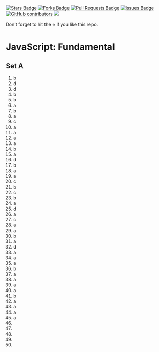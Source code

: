 <a href="https://github.com/drshahizan/learn-php/stargazers"><img src="https://img.shields.io/github/stars/drshahizan/learn-php" alt="Stars Badge"/></a>
<a href="https://github.com/drshahizan/learn-php/network/members"><img src="https://img.shields.io/github/forks/drshahizan/learn-php" alt="Forks Badge"/></a>
<a href="https://github.com/drshahizan/learn-php/pulls"><img src="https://img.shields.io/github/issues-pr/drshahizan/learn-php" alt="Pull Requests Badge"/></a>
<a href="https://github.com/drshahizan/learn-php/issues"><img src="https://img.shields.io/github/issues/drshahizan/learn-php" alt="Issues Badge"/></a>
<a href="https://github.com/drshahizan/learn-php/graphs/contributors"><img alt="GitHub contributors" src="https://img.shields.io/github/contributors/drshahizan/learn-php?color=2b9348"></a>
![](https://visitor-badge.glitch.me/badge?page_id=drshahizan/learn-php)

Don't forget to hit the :star: if you like this repo.

# JavaScript: Fundamental

## Set A
1. b
2. d
3. d
4. b
5. b
6. a
7. b
8. a
9. c
10. a
11. a
12. a
13. a
14. b
15. a
16. d
17. b
18. a
19. a
20. c
21. b
22. c
23. b
24. a
25. d
26. a
27. c
28. a
29. a
30. b
31. a
32. d
33. a
34. a
35. a
36. b
37. a
38. a
39. a
40. a
41. b
42. a
43. a
44. a
45. a
46.
47.
48.
49.
50.

